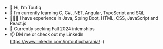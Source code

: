 - 👋 Hi, I’m Toufiq
- 🌱 I’m currently learning C, C#, .NET, Angular, TypeScript and SQL
- 👨🏽‍💻 I have experience in Java, Spring Boot, HTML, CSS, JavaScript and React.js
- 👀 Currently seeking Fall 2024 internships
- 📫 DM me or check out my LinkedIn https://www.linkedin.com/in/toufiqcharania/    :)

<!---
fixture121/fixture121 is a ✨ special ✨ repository because its `README.md` (this file) appears on your GitHub profile.
You can click the Preview link to take a look at your changes.
--->

